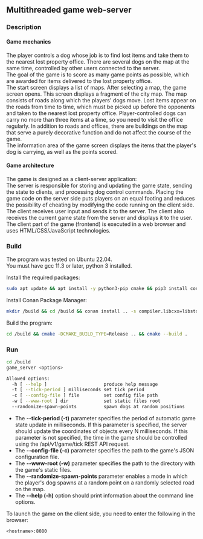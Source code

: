 ## Multithreaded game web-server

### Description

#### Game mechanics

The player controls a dog whose job is to find lost items and take them to the nearest lost property office. There are several dogs on the map at the same time, controlled by other users connected to the server.\
The goal of the game is to score as many game points as possible, which are awarded for items delivered to the lost property office.\
The start screen displays a list of maps. After selecting a map, the game screen opens. This screen displays a fragment of the city map. The map consists of roads along which the players' dogs move. Lost items appear on the roads from time to time, which must be picked up before the opponents and taken to the nearest lost property office. Player-controlled dogs can carry no more than three items at a time, so you need to visit the office regularly. In addition to roads and offices, there are buildings on the map that serve a purely decorative function and do not affect the course of the game.\
The information area of ​​the game screen displays the items that the player's dog is carrying, as well as the points scored.

#### Game architecture

The game is designed as a client-server application:\
The server is responsible for storing and updating the game state, sending the state to clients, and processing dog control commands. Placing the game code on the server side puts players on an equal footing and reduces the possibility of cheating by modifying the code running on the client side.
The client receives user input and sends it to the server. The client also receives the current game state from the server and displays it to the user. The client part of the game (frontend) is executed in a web browser and uses HTML/CSS/JavaScript technologies.

### Build

The program was tested on Ubuntu 22.04.\
You must have gcc 11.3 or later, python 3 installed.

Install the required packages:

```Bash
sudo apt update && apt install -y python3-pip cmake && pip3 install conan==1.*
```
Install Conan Package Manager:

```Bash
mkdir /build && cd /build && conan install .. -s compiler.libcxx=libstdc++11
```

Build the program:

```Bash
cd /build && cmake -DCMAKE_BUILD_TYPE=Release .. && cmake --build .
```

### Run

```Bash
cd /build
game_server <options>
```

```Bash
Allowed options:
  -h [ --help ]                     produce help message
  -t [ --tick-period ] milliseconds set tick period
  -c [ --config-file ] file         set config file path
  -w [ --www-root ] dir             set static files root
  --randomize-spawn-points          spawn dogs at random positions
```

* The **--tick-period (-t)** parameter specifies the period of automatic game state update in milliseconds. If this parameter is specified, the server should update the coordinates of objects every N milliseconds. If this parameter is not specified, the time in the game should be controlled using the /api/v1/game/tick REST API request.
* The **--config-file (-c)** parameter specifies the path to the game's JSON configuration file.
* The **--www-root (-w)** parameter specifies the path to the directory with the game's static files.
* The **--randomize-spawn-points** parameter enables a mode in which the player's dog spawns at a random point on a randomly selected road on the map.
* The **--help (-h)** option should print information about the command line options.

To launch the game on the client side, you need to enter the following in the browser:
```
<hostname>:8080
```

